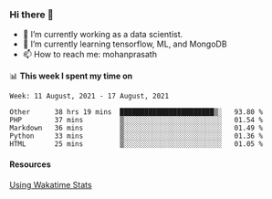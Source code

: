 ### Hi there 👋

- 🔭 I’m currently working as a data scientist.
- 🌱 I’m currently learning tensorflow, ML, and MongoDB
- 📫 How to reach me: mohanprasath

📊 **This week I spent my time on**
<!--START_SECTION:waka-->
```text
Week: 11 August, 2021 - 17 August, 2021

Other      38 hrs 19 mins  ███████████████████████▒░   93.80 % 
PHP        37 mins         ▒░░░░░░░░░░░░░░░░░░░░░░░░   01.54 % 
Markdown   36 mins         ▒░░░░░░░░░░░░░░░░░░░░░░░░   01.49 % 
Python     33 mins         ▒░░░░░░░░░░░░░░░░░░░░░░░░   01.36 % 
HTML       25 mins         ▒░░░░░░░░░░░░░░░░░░░░░░░░   01.05 % 
```
<!--END_SECTION:waka-->

#### Resources
[Using Wakatime Stats](https://github.com/marketplace/actions/waka-readme)
